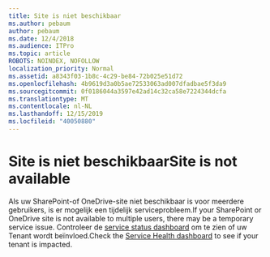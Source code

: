 ```yaml
---
title: Site is niet beschikbaar
ms.author: pebaum
author: pebaum
ms.date: 12/4/2018
ms.audience: ITPro
ms.topic: article
ROBOTS: NOINDEX, NOFOLLOW
localization_priority: Normal
ms.assetid: a8343f03-1b8c-4c29-be84-72b025e51d72
ms.openlocfilehash: 4b9619d3a0b5ae72533063ad007dfadbae5f3da9
ms.sourcegitcommit: 0f0186044a3597e42ad14c32ca58e7224344dcfa
ms.translationtype: MT
ms.contentlocale: nl-NL
ms.lasthandoff: 12/15/2019
ms.locfileid: "40050880"
---
```

# <a name="site-is-not-available"></a><span data-ttu-id="c445a-102">Site is niet beschikbaar</span><span class="sxs-lookup"><span data-stu-id="c445a-102">Site is not available</span></span>

<span data-ttu-id="c445a-103">Als uw SharePoint-of OneDrive-site niet beschikbaar is voor meerdere gebruikers, is er mogelijk een tijdelijk serviceprobleem.</span><span class="sxs-lookup"><span data-stu-id="c445a-103">If your SharePoint or OneDrive site is not available to multiple users, there may be a temporary service issue.</span></span> <span data-ttu-id="c445a-104">Controleer de [service status dashboard](https://admin.microsoft.com/AdminPortal/Home#/servicehealth) om te zien of uw Tenant wordt beïnvloed.</span><span class="sxs-lookup"><span data-stu-id="c445a-104">Check the [Service Health dashboard](https://admin.microsoft.com/AdminPortal/Home#/servicehealth) to see if your tenant is impacted.</span></span> 
  

